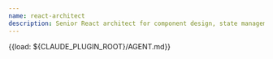 ```yaml
---
name: react-architect
description: Senior React architect for component design, state management, performance optimization, and accessibility. Use this skill for systematic React development with production-ready gates.
---
```


<!-- AUTO-LOAD: Main agent file -->
{{load: ${CLAUDE_PLUGIN_ROOT}/AGENT.md}}
